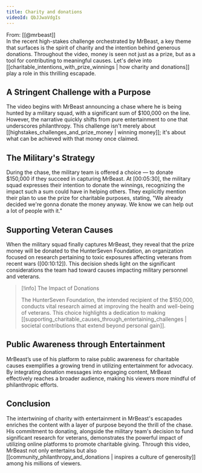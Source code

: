 ```yaml
---
title: Charity and donations
videoId: QbJJwaVdgIs
---
```


From: [[@mrbeast]] <br/> 
In the recent high-stakes challenge orchestrated by MrBeast, a key theme that surfaces is the spirit of charity and the intention behind generous donations. Throughout the video, money is seen not just as a prize, but as a tool for contributing to meaningful causes. Let's delve into [[charitable_intentions_with_prize_winnings | how charity and donations]] play a role in this thrilling escapade.

## A Stringent Challenge with a Purpose

The video begins with MrBeast announcing a chase where he is being hunted by a military squad, with a significant sum of $100,000 on the line. However, the narrative quickly shifts from pure entertainment to one that underscores philanthropy. This challenge isn't merely about [[highstakes_challenges_and_prize_money | winning money]]; it's about what can be achieved with that money once claimed.

## The Military's Strategy

During the chase, the military team is offered a choice — to donate $150,000 if they succeed in capturing MrBeast. At <a class="yt-timestamp" data-t="00:05:30">[00:05:30]</a>, the military squad expresses their intention to donate the winnings, recognizing the impact such a sum could have in helping others. They explicitly mention their plan to use the prize for charitable purposes, stating, "We already decided we're gonna donate the money anyway. We know we can help out a lot of people with it."

## Supporting Veteran Causes

When the military squad finally captures MrBeast, they reveal that the prize money will be donated to the HunterSeven Foundation, an organization focused on research pertaining to toxic exposures affecting veterans from recent wars (<a class="yt-timestamp" data-t="00:10:12">[00:10:12]</a>). This decision sheds light on the significant considerations the team had toward causes impacting military personnel and veterans.

> [!info] The Impact of Donations
> 
> The HunterSeven Foundation, the intended recipient of the $150,000, conducts vital research aimed at improving the health and well-being of veterans. This choice highlights a dedication to making [[supporting_charitable_causes_through_entertaining_challenges | societal contributions that extend beyond personal gain]].

## Public Awareness through Entertainment

MrBeast’s use of his platform to raise public awareness for charitable causes exemplifies a growing trend in utilizing entertainment for advocacy. By integrating donation messages into engaging content, MrBeast effectively reaches a broader audience, making his viewers more mindful of philanthropic efforts.

## Conclusion

The intertwining of charity with entertainment in MrBeast's escapades enriches the content with a layer of purpose beyond the thrill of the chase. His commitment to donating, alongside the military team's decision to fund significant research for veterans, demonstrates the powerful impact of utilizing online platforms to promote charitable giving. Through this video, MrBeast not only entertains but also [[community_philanthropy_and_donations | inspires a culture of generosity]] among his millions of viewers.